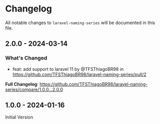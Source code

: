 # Changelog

All notable changes to `laravel-naming-series` will be documented in this file.

## 2.0.0 - 2024-03-14

### What's Changed

* feat: add support to laravel 11 by @TFSThiagoBR98 in https://github.com/TFSThiagoBR98/laravel-naming-series/pull/2

**Full Changelog**: https://github.com/TFSThiagoBR98/laravel-naming-series/compare/1.0.0...2.0.0

## 1.0.0 - 2024-01-16

Initial Version
